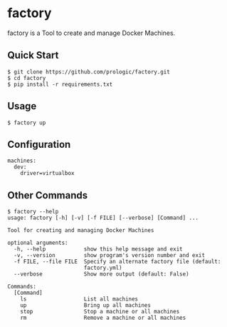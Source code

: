 factory
=======

factory is a Tool to create and manage Docker Machines.

Quick Start
-----------

    $ git clone https://github.com/prologic/factory.git
    $ cd factory
    $ pip install -r requirements.txt

Usage
-----

    $ factory up

Configuration
-------------

    machines:
      dev:
        driver=virtualbox

Other Commands
--------------

    $ factory --help
    usage: factory [-h] [-v] [-f FILE] [--verbose] [Command] ...

    Tool for creating and managing Docker Machines

    optional arguments:
      -h, --help            show this help message and exit
      -v, --version         show program's version number and exit
      -f FILE, --file FILE  Specify an alternate factory file (default:
                            factory.yml)
      --verbose             Show more output (default: False)

    Commands:
      [Command]
        ls                  List all machines
        up                  Bring up all machines
        stop                Stop a machine or all machines
        rm                  Remove a machine or all machines

